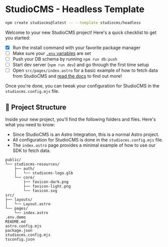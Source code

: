# StudioCMS - Headless Template

```bash
npm create studiocms@latest -- --template studiocms/headless
```

Welcome to your new StudioCMS project! Here's a quick checklist to get you started:

- [x] Run the install command with your favorite package manager
- [ ] Make sure your [`.env` variables](https://docs.studiocms.dev/start-here/environment-variables/) are set
- [ ] Push your DB schema by running `npm run db:push`
- [ ] Start dev server (`npm run dev`) and go through the first time setup
- [ ] Open `src/pages/index.astro` for a basic example of how to fetch data from StudioCMS and [read the docs](https://docs.studiocms.dev) to find out more!

Once you're done, you can tweak your configuration for StudioCMS in the `studiocms.config.mjs` file.

## 📂 Project Structure

Inside your new project, you'll find the following folders and files. Here's what you need to know:

- Since StudioCMS is an Astro Integration, this is a normal Astro project.
- All configuration for StudioCMS is done in the `studiocms.config.mjs` file.
- The `index.astro` page provides a minimal example of how to use our SDK to fetch data.

```
public/
└── studiocms-resources/
    ├── auth/
    │   └── studiocms-logo.glb
    └── core/
        ├── favicon-dark.png
        ├── favicon-light.png
        └── favicon.svg
src/
├── layouts/
│   └── Layout.astro
└── pages/
    └── index.astro
.env.demo
README.md
astro.config.mjs
package.json
studiocms.config.mjs
tsconfig.json
```
